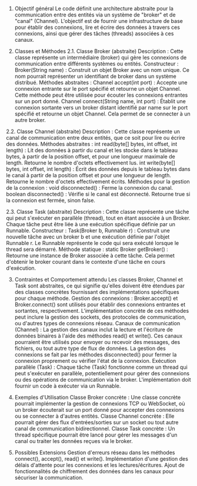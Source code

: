 1. Objectif général
Le code définit une architecture abstraite pour la communication entre des entités via un système de "broker" et de "canal" (Channel). L'objectif est de fournir une infrastructure de base pour établir des connexions, lire et écrire des données à travers ces connexions, ainsi que gérer des tâches (threads) associées à ces canaux.

2. Classes et Méthodes
2.1. Classe Broker (abstraite)
Description : Cette classe représente un intermédiaire (broker) qui gère les connexions de communication entre différents systèmes ou entités.
Constructeur :
Broker(String name) : Construit un objet Broker avec un nom unique. Ce nom pourrait représenter un identifiant de broker dans un système distribué.
Méthodes abstraites :
Channel accept(int port) : Accepte une connexion entrante sur le port spécifié et retourne un objet Channel. Cette méthode peut être utilisée pour écouter les connexions entrantes sur un port donné.
Channel connect(String name, int port) : Établit une connexion sortante vers un broker distant identifié par name sur le port spécifié et retourne un objet Channel. Cela permet de se connecter à un autre broker.

2.2. Classe Channel (abstraite)
Description : Cette classe représente un canal de communication entre deux entités, que ce soit pour lire ou écrire des données.
Méthodes abstraites :
int read(byte[] bytes, int offset, int length) : Lit des données à partir du canal et les stocke dans le tableau bytes, à partir de la position offset, et pour une longueur maximale de length. Retourne le nombre d'octets effectivement lus.
int write(byte[] bytes, int offset, int length) : Écrit des données depuis le tableau bytes dans le canal à partir de la position offset et pour une longueur de length. Retourne le nombre d'octets effectivement écrits.
Méthodes pour la gestion de la connexion :
void disconnected() : Ferme la connexion du canal.
boolean disconnected() : Vérifie si le canal est déconnecté. Retourne true si la connexion est fermée, sinon false.

2.3. Classe Task (abstraite)
Description : Cette classe représente une tâche qui peut s'exécuter en parallèle (thread), tout en étant associée à un Broker. Chaque tâche peut être liée à une exécution spécifique définie par un Runnable.
Constructeur :
Task(Broker b, Runnable r) : Construit une nouvelle tâche avec un broker b et une exécution définie par l'objet Runnable r. Le Runnable représente le code qui sera exécuté lorsque le thread sera démarré.
Méthode statique :
static Broker getBroker() : Retourne une instance de Broker associée à cette tâche. Cela permet d'obtenir le broker courant dans le contexte d'une tâche en cours d'exécution.

3. Contraintes et Comportement attendu
Les classes Broker, Channel et Task sont abstraites, ce qui signifie qu'elles doivent être étendues par des classes concrètes fournissant des implémentations spécifiques pour chaque méthode.
Gestion des connexions :
    Broker.accept() et Broker.connect() sont utilisés pour établir des connexions entrantes et sortantes, respectivement. L'implémentation concrète de ces méthodes peut inclure la gestion des sockets, des protocoles de communication, ou d'autres types de connexions réseau.
Canaux de communication (Channel) :
    La gestion des canaux inclut la lecture et l'écriture de données binaires à l'aide des méthodes read() et write(). Ces canaux pourraient être utilisés pour envoyer ou recevoir des messages, des fichiers, ou tout autre type de flux de données.
    La gestion des connexions se fait par les méthodes disconnected() pour fermer la connexion proprement ou vérifier l'état de la connexion.
Exécution parallèle (Task) :
    Chaque tâche (Task) fonctionne comme un thread qui peut s'exécuter en parallèle, potentiellement pour gérer des connexions ou des opérations de communication via le broker. L'implémentation doit fournir un code à exécuter via un Runnable.

4. Exemples d'Utilisation
Classe Broker concrète : Une classe concrète pourrait implémenter la gestion de connexions TCP ou WebSocket, où un broker écouterait sur un port donné pour accepter des connexions ou se connecter à d'autres entités.
Classe Channel concrète : Elle pourrait gérer des flux d'entrées/sorties sur un socket ou tout autre canal de communication bidirectionnel.
Classe Task concrète : Un thread spécifique pourrait être lancé pour gérer les messages d'un canal ou traiter les données reçues via le broker.

5. Possibles Extensions
Gestion d'erreurs réseau dans les méthodes connect(), accept(), read() et write().
Implémentation d'une gestion des délais d'attente pour les connexions et les lectures/écritures.
Ajout de fonctionnalités de chiffrement des données dans les canaux pour sécuriser la communication.